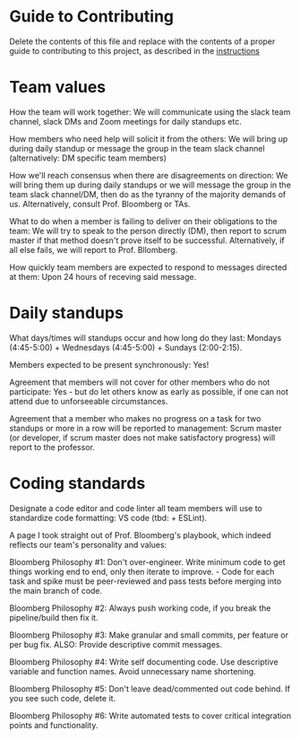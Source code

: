 # Guide to Contributing

Delete the contents of this file and replace with the contents of a proper guide to contributing to this project, as described in the [instructions](./instructions.md)

# Team values

How the team will work together: We will communicate using the slack team channel, slack DMs and Zoom meetings for daily standups etc.

How members who need help will solicit it from the others: We will bring up during daily standup or message the group in the team slack channel (alternatively: DM specific team members)

How we'll reach consensus when there are disagreements on direction: We will bring them up during daily standups or we will message the group in the team slack channel/DM, then do as the tyranny of the majority demands of us. Alternatively, consult Prof. Bloomberg or TAs.

What to do when a member is failing to deliver on their obligations to the team: We will try to speak to the person directly (DM), then report to scrum master if that method doesn't prove itself to be successful. Alternatively, if all else fails, we will report to Prof. Bllomberg.

How quickly team members are expected to respond to messages directed at them: Upon 24 hours of receving said message.

# Daily standups

What days/times will standups occur and how long do they last: Mondays (4:45-5:00) + Wednesdays (4:45-5:00) + Sundays (2:00-2:15).

Members expected to be present synchronously: Yes!

Agreement that members will not cover for other members who do not participate: Yes - but do let others know as early as possible, if one can not attend due to unforseeable circumstances.

Agreement that a member who makes no progress on a task for two standups or more in a row will be reported to management: Scrum master (or developer, if scrum master does not make satisfactory progress) will report to the professor.

# Coding standards

Designate a code editor and code linter all team members will use to standardize code formatting: VS code (tbd: + ESLint).

A page I took straight out of Prof. Bloomberg's playbook, which indeed reflects our team's personality and values:

Bloomberg Philosophy #1: Don't over-engineer. Write minimum code to get things working end to end, only then iterate to improve. - Code for each task and spike must be peer-reviewed and pass tests before merging into the main branch of code.

Bloomberg Philosophy #2: Always push working code, if you break the pipeline/build then fix it.

Bloomberg Philosophy #3: Make granular and small commits, per feature or per bug fix.
ALSO: Provide descriptive commit messages.

Bloomberg Philosophy #4: Write self documenting code. Use descriptive variable and function names. Avoid unnecessary name shortening.

Bloomberg Philosophy #5: Don't leave dead/commented out code behind. If you see such code, delete it.

Bloomberg Philosophy #6: Write automated tests to cover critical integration points and functionality.

